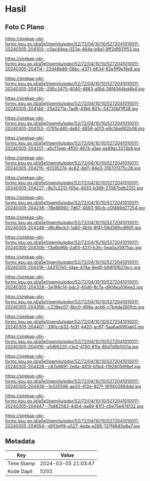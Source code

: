 # Hasil

## Foto C Plano

https://sirekap-obj-formc.kpu.go.id/a5e1/pemilu/pdpr/52/72/04/10/10/5272041010011-20240305-204103--c0ac44ea-023e-464a-b8a1-8ff2df931f53.jpg

https://sirekap-obj-formc.kpu.go.id/a5e1/pemilu/pdpr/52/72/04/10/10/5272041010011-20240305-204114--22d48b86-08bc-4371-b634-62e1ff9e19e8.jpg

https://sirekap-obj-formc.kpu.go.id/a5e1/pemilu/pdpr/52/72/04/10/10/5272041010011-20240305-204139--295c3475-4040-4883-a16d-38f4044bd4b4.jpg

https://sirekap-obj-formc.kpu.go.id/a5e1/pemilu/pdpr/52/72/04/10/10/5272041010011-20240305-204146--25a3271e-7ad6-419d-801c-54730bf1ff28.jpg

https://sirekap-obj-formc.kpu.go.id/a5e1/pemilu/pdpr/52/72/04/10/10/5272041010011-20240305-204153--0785cd40-de92-4859-a013-e9c5be662b08.jpg

https://sirekap-obj-formc.kpu.go.id/a5e1/pemilu/pdpr/52/72/04/10/10/5272041010011-20240305-204201--a5cf7eeb-4f00-4674-a1ae-ee89ac3313b9.jpg

https://sirekap-obj-formc.kpu.go.id/a5e1/pemilu/pdpr/52/72/04/10/10/5272041010011-20240305-204215--61335274-4c62-4a11-84e3-316701375c26.jpg

https://sirekap-obj-formc.kpu.go.id/a5e1/pemilu/pdpr/52/72/04/10/10/5272041010011-20240305-204227--9b7c2212-f05e-4933-b399-27087bdb22f2.jpg

https://sirekap-obj-formc.kpu.go.id/a5e1/pemilu/pdpr/52/72/04/10/10/5272041010011-20240305-204236--78e88992-7d67-4693-90cb-c0f489d27254.jpg

https://sirekap-obj-formc.kpu.go.id/a5e1/pemilu/pdpr/52/72/04/10/10/5272041010011-20240305-204248--d8c8bcb3-1a80-4b1d-8f41-58d389cdf691.jpg

https://sirekap-obj-formc.kpu.go.id/a5e1/pemilu/pdpr/52/72/04/10/10/5272041010011-20240305-204306--f3a6b96b-2a93-4311-b3fc-5ea0a25975ac.jpg

https://sirekap-obj-formc.kpu.go.id/a5e1/pemilu/pdpr/52/72/04/10/10/5272041010011-20240305-204318--343157e5-1dae-474a-8ed0-b94f5f627ecc.jpg

https://sirekap-obj-formc.kpu.go.id/a5e1/pemilu/pdpr/52/72/04/10/10/5272041010011-20240305-204328--3e198c14-bdc3-45d6-8c7a-d908ea106ee2.jpg

https://sirekap-obj-formc.kpu.go.id/a5e1/pemilu/pdpr/52/72/04/10/10/5272041010011-20240305-204356--c239ec07-6bc0-469a-acb6-c7b4da260fcb.jpg

https://sirekap-obj-formc.kpu.go.id/a5e1/pemilu/pdpr/52/72/04/10/10/5272041010011-20240305-204407--390ccb32-fd31-4420-ac67-5aa6ad060ae0.jpg

https://sirekap-obj-formc.kpu.go.id/a5e1/pemilu/pdpr/52/72/04/10/10/5272041010011-20240305-204416--a1d66220-c1e2-4130-81fa-85d7d5b1001a.jpg

https://sirekap-obj-formc.kpu.go.id/a5e1/pemilu/pdpr/52/72/04/10/10/5272041010011-20240305-204426--c87a9691-2e6a-4819-b5b4-f1928056f6ef.jpg

https://sirekap-obj-formc.kpu.go.id/a5e1/pemilu/pdpr/52/72/04/10/10/5272041010011-20240305-204436--1e325596-ae20-412e-927f-161f402864dd.jpg

https://sirekap-obj-formc.kpu.go.id/a5e1/pemilu/pdpr/52/72/04/10/10/5272041010011-20240305-204447--7b862583-4d54-4a89-81f3-c5e75e474132.jpg

https://sirekap-obj-formc.kpu.go.id/a5e1/pemilu/pdpr/52/72/04/10/10/5272041010011-20240305-204054--d0f3eff8-a527-4eda-a285-137f4645e8a7.jpg


## Metadata

| Key        | Value               |
| ---------- | ------------------- |
| Time Stamp | 2024-03-05 21:03:47 |
| Kode Dapil | 5201                |



